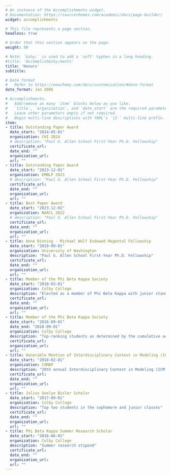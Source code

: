 ```yaml
---
# An instance of the Accomplishments widget.
# Documentation: https://sourcethemes.com/academic/docs/page-builder/
widget: accomplishments

# This file represents a page section.
headless: true

# Order that this section appears on the page.
weight: 50

# Note: `&shy;` is used to add a 'soft' hyphen in a long heading.
#title: 'Accomplish&shy;ments'
title: 'Honors'
subtitle:

# Date format
#   Refer to https://wowchemy.com/docs/customization/#date-format
date_format: Jan 2006

# Accomplishments.
#   Add/remove as many `item` blocks below as you like.
#   `title`, `organization`, and `date_start` are the required parameters.
#   Leave other parameters empty if not required.
#   Begin multi-line descriptions with YAML's `|2-` multi-line prefix.
item:
- title: Outstanding Paper Award
  date_start: "2024-05-01"
  organization: CHI 2024
  # description: "Paul G. Allen School First-Year Ph.D. Fellowship"
  certificate_url:
  date_end: ""
  organization_url:
  url: ""
- title: Outstanding Paper Award
  date_start: "2023-12-01"
  organization: EMNLP 2023
  # description: "Paul G. Allen School First-Year Ph.D. Fellowship"
  certificate_url:
  date_end: ""
  organization_url:
  url: ""
- title: Best Paper Award
  date_start: "2023-12-01"
  organization: NAACL 2022
  # description: "Paul G. Allen School First-Year Ph.D. Fellowship"
  certificate_url:
  date_end: ""
  organization_url:
  url: ""
- title: Anne Dinning - Michael Wolf Endowed Regental Fellowship
  date_start: "2019-09-01"
  organization: University of Washington
  description: "Paul G. Allen School First-Year Ph.D. Fellowship"
  certificate_url:
  date_end: ""
  organization_url:
  url: ""
- title: Member of the Phi Beta Kappa Society
  date_start: "2018-03-01"
  organization: Colby College
  description: "Elected as a member of Phi Beta Kappa with junior standing"
  certificate_url:
  date_end: ""
  organization_url:
  url: ""
- title: Member of the Phi Beta Kappa Society
  date_start: "2016-09-01"
  date_end: "2018-09-01"
  organization: Colby College
  description: "Top-ranking students as determined by the cumulative academic record, three-time recipient"
  certificate_url:
  organization_url:
  url: ""
- title: Honorable Mention of Interdisciplinary Contest in Modeling (ICM)
  date_start: "2018-02-01"
  organization: COMAP
  description: "20th annual Interdisciplinary Contest in Modeling (ICM)"
  certificate_url:
  date_end: ""
  organization_url:
  url: ""
- title: Julius Seelye Bixler Scholar
  date_start: "2017-09-01"
  organization: Colby College
  description: "Top two students in the sophomore and junior classes"
  certificate_url:
  date_end: ""
  organization_url:
  url: ""
- title: Phi Beta Kappa Summer Research Scholar
  date_start: "2016-06-01"
  organization: Colby College
  description: "Summer research stipend"
  certificate_url:
  date_end: ""
  organization_url:
  url: ""
---
```

